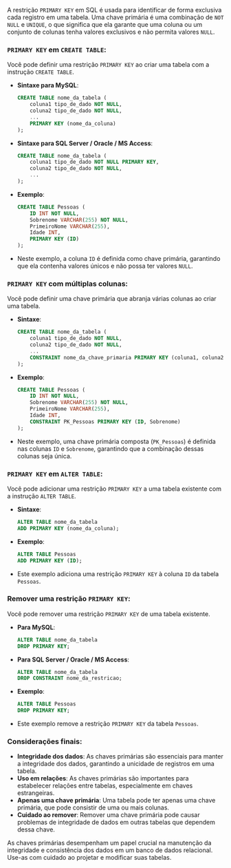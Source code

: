 A restrição `PRIMARY KEY` em SQL é usada para identificar de forma exclusiva cada registro em uma tabela. Uma chave primária é uma combinação de `NOT NULL` e `UNIQUE`, o que significa que ela garante que uma coluna ou um conjunto de colunas tenha valores exclusivos e não permita valores `NULL`.

### `PRIMARY KEY` em `CREATE TABLE`:

Você pode definir uma restrição `PRIMARY KEY` ao criar uma tabela com a instrução `CREATE TABLE`.

- **Sintaxe para MySQL**:
    ```sql
    CREATE TABLE nome_da_tabela (
        coluna1 tipo_de_dado NOT NULL,
        coluna2 tipo_de_dado NOT NULL,
        ...
        PRIMARY KEY (nome_da_coluna)
    );
    ```

- **Sintaxe para SQL Server / Oracle / MS Access**:
    ```sql
    CREATE TABLE nome_da_tabela (
        coluna1 tipo_de_dado NOT NULL PRIMARY KEY,
        coluna2 tipo_de_dado NOT NULL,
        ...
    );
    ```

- **Exemplo**:
    ```sql
    CREATE TABLE Pessoas (
        ID INT NOT NULL,
        Sobrenome VARCHAR(255) NOT NULL,
        PrimeiroNome VARCHAR(255),
        Idade INT,
        PRIMARY KEY (ID)
    );
    ```

- Neste exemplo, a coluna `ID` é definida como chave primária, garantindo que ela contenha valores únicos e não possa ter valores `NULL`.

### `PRIMARY KEY` com múltiplas colunas:

Você pode definir uma chave primária que abranja várias colunas ao criar uma tabela.

- **Sintaxe**:
    ```sql
    CREATE TABLE nome_da_tabela (
        coluna1 tipo_de_dado NOT NULL,
        coluna2 tipo_de_dado NOT NULL,
        ...
        CONSTRAINT nome_da_chave_primaria PRIMARY KEY (coluna1, coluna2)
    );
    ```

- **Exemplo**:
    ```sql
    CREATE TABLE Pessoas (
        ID INT NOT NULL,
        Sobrenome VARCHAR(255) NOT NULL,
        PrimeiroNome VARCHAR(255),
        Idade INT,
        CONSTRAINT PK_Pessoas PRIMARY KEY (ID, Sobrenome)
    );
    ```

- Neste exemplo, uma chave primária composta (`PK_Pessoas`) é definida nas colunas `ID` e `Sobrenome`, garantindo que a combinação dessas colunas seja única.

### `PRIMARY KEY` em `ALTER TABLE`:

Você pode adicionar uma restrição `PRIMARY KEY` a uma tabela existente com a instrução `ALTER TABLE`.

- **Sintaxe**:
    ```sql
    ALTER TABLE nome_da_tabela
    ADD PRIMARY KEY (nome_da_coluna);
    ```

- **Exemplo**:
    ```sql
    ALTER TABLE Pessoas
    ADD PRIMARY KEY (ID);
    ```

- Este exemplo adiciona uma restrição `PRIMARY KEY` à coluna `ID` da tabela `Pessoas`.

### Remover uma restrição `PRIMARY KEY`:

Você pode remover uma restrição `PRIMARY KEY` de uma tabela existente.

- **Para MySQL**:
    ```sql
    ALTER TABLE nome_da_tabela
    DROP PRIMARY KEY;
    ```

- **Para SQL Server / Oracle / MS Access**:
    ```sql
    ALTER TABLE nome_da_tabela
    DROP CONSTRAINT nome_da_restricao;
    ```

- **Exemplo**:
    ```sql
    ALTER TABLE Pessoas
    DROP PRIMARY KEY;
    ```

- Este exemplo remove a restrição `PRIMARY KEY` da tabela `Pessoas`.

### Considerações finais:

- **Integridade dos dados**: As chaves primárias são essenciais para manter a integridade dos dados, garantindo a unicidade de registros em uma tabela.
- **Uso em relações**: As chaves primárias são importantes para estabelecer relações entre tabelas, especialmente em chaves estrangeiras.
- **Apenas uma chave primária**: Uma tabela pode ter apenas uma chave primária, que pode consistir de uma ou mais colunas.
- **Cuidado ao remover**: Remover uma chave primária pode causar problemas de integridade de dados em outras tabelas que dependem dessa chave.

As chaves primárias desempenham um papel crucial na manutenção da integridade e consistência dos dados em um banco de dados relacional. Use-as com cuidado ao projetar e modificar suas tabelas.